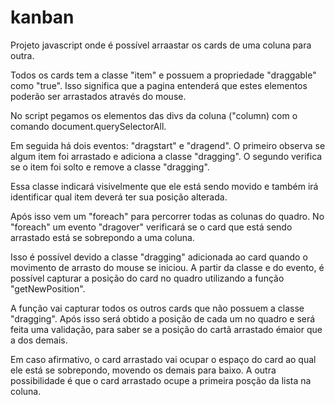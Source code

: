 # kanban

Projeto javascript onde é possível arraastar os cards de uma coluna para outra.

Todos os cards tem a classe "item" e possuem a propriedade "draggable" como "true". Isso significa que a pagina entenderá que estes elementos poderão ser arrastados através do mouse.

No script pegamos os elementos das divs da coluna ("column) com o comando document.querySelectorAll.

Em seguida há dois eventos: "dragstart" e "dragend". O primeiro observa se algum item foi arrastado e adiciona a classe "dragging". O segundo verifica se o item foi solto e remove a classe "dragging".

Essa classe indicará visivelmente que ele está sendo movido e também irá identificar qual item deverá ter sua posição alterada.

Após isso vem um "foreach" para percorrer todas as colunas do quadro. No "foreach" um evento "dragover" verificará se o card que está sendo arrastado está se sobrepondo a uma coluna.

Isso é possível devido a classe "dragging" adicionada ao card quando o movimento de arrasto do mouse se iniciou. A partir da classe e do evento, é possível capturar a posição do card no quadro utilizando a função "getNewPosition".

A função vai capturar todos os outros cards que não possuem a classe "dragging". Após isso será obtido a posição de cada um no quadro e será feita uma validação, para saber se a posição do cartã arrastado émaior que a dos demais.

Em caso afirmativo, o card arrastado vai ocupar o espaço do card ao qual ele está se sobrepondo, movendo os demais para baixo. A outra possibilidade é que o card arrastado ocupe a primeira posção da lista na coluna.
